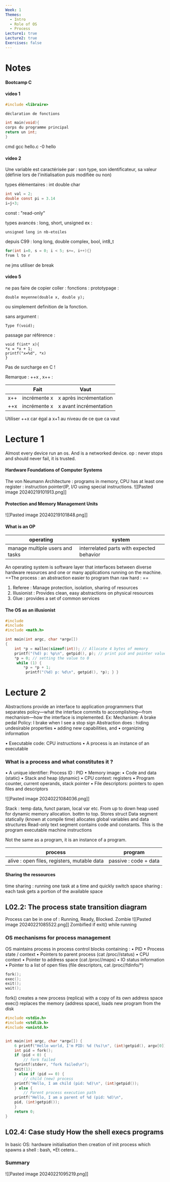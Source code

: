 ```yaml
---
Week: 1
Themes:
  - Intro
  - Role of OS
  - Process
Lecture1: true
Lecture2: true
Exercises: false
---
```


  

# Notes

  


#### Bootcamp C
#### video 1

~~~c
#include <libraire>

déclaration de fonctions

int main(void){
corps du programme principal
return un int;
}
~~~~
cmd gcc hello.c -0 hello
#### video 2
Une variable est caractérisée par : 
 son type, son identificateur, sa valeur (définie lors de l'initialisation puis modifiée ou non)

types élémentaires : int double char
~~~~c
int val = 2; 
double const pi = 3.14
i=j+3;


~~~~
const : "read-only"

types avancés :
long, short, unsigned
ex : 
~~~~terminal
unsigned long in nb-etoiles
~~~~

depuis C99 : long long, double complex, bool, int8_t
~~~C
for(int i=0, s = 0; i < 5; s+=, i++){}
from l to r 
~~~

ne jms utiliser de break


#### video 5 
ne pas faire de copier coller :
fonctions  :
prototypage : 
~~~~
double moyenne(double x, double y);
~~~~
ou simplement definition de la fonction.  

sans argument :
~~~~
Type f(void);
~~~~~

passage par référence : 
~~~~
void f(int* x){
*x = *x + 1;
printf("x=%d", *x)
}
~~~~

Pas de surcharge en C ! 

Remarque : ++x , x++ :

|  | Fait | Vaut |
| ---- | ---- | ---- |
| x++ | incrémente x | x après incrémentation |
| ++x | incrémente x | x avant incrémentation |
Utiliser ++x car égal a x+1 au niveau de ce que ca vaut







# Lecture 1

Almost every device run an os. And is a networked device. 
op : never stops and should never fail, it is trusted.

#### **Hardware Foundations of Computer Systems**  
The von Neumann Architecture : 
programs in memory, CPU has at least one register : instruction pointer(IP, I/O using special instructions. 
![[Pasted image 20240219101913.png]]

#### Protection and Memory Management Units
![[Pasted image 20240219101848.png]]

#### What is an OP

| operating | system |
| --- | --- |
| manage multiple users and tasks | interrelated parts with expected behavior |
 An operating system is  software layer that interfaces between diverse hardware resources and one or many applications running on the machine.
==The process : an abstraction easier to program than raw hard : ==
1. Referee : Manage protection, isolation, sharing of resources
2. Illusionist : Provides clean, easy abstractions on physical resources
3. Glue : provides a set of common services 


#### The OS as an illusionist
```C
#include
#include
#include <math.h>

int main(int argc, char *argv[]) 
{
	int *p = malloc(sizeof(int)); // Allocate 4 bytes of memory
    printf("(%d) p: %p\n", getpid(), p); // print pid and pointer value
    *p = 0; // setting the value to 0 
     while (1) { 
	    *p = *p + 1;
	     printf("(%d) p: %d\n", getpid(), *p); } }

```
 
# Lecture 2


Abstractions provide an interface to application programmers that separates policy—what the interface commits to accomplishing—from mechanism—how the interface is implemented. Ex:
Mechanism: A brake pedal Policy: I brake when I see a stop sign
Abstraction does :
hiding undesirable properties • adding new capabilities, and • organizing information


• Executable code: CPU instructions
• A process is an instance of an executable

### What is a process and what constitutes it ? 

• A unique identifier: Process ID : PID
• Memory image: • Code and data (static) • Stack and heap (dynamic) 
• CPU context: registers • Program counter, current operands, stack pointer 
• File descriptors: pointers to open files and descriptors


![[Pasted image 20240221084036.png]]

Stack : temp data, funct param, local var etc. From up to down
heap used for dynamic memory allocation. bottm to top. Stores struct
Data segment statically (known at compile time) allocates global variables and data structures
Read-only text segment contains code and constants. This is the program executable machine instructions

Not the same as a program, it is an instance of a program. 

| process | program |
| --- | --- |
| alive : open files, registers, mutable data | passive : code + data |

#### Sharing the ressources
time sharing : running one task at a time and quickly switch 
space sharing : each task gets a portion of the available space

## L02.2: The process state transition diagram
Process can be in one of : 
Running, Ready, Blocked. Zombie
![[Pasted image 20240221085522.png]]
Zombified if exit() while running

### OS mechanisms for process management

OS maintains process in process control blocks containing :
• PID • Process state / context 
• Pointers to parent process (cat /proc//status) 
• CPU context 
• Pointer to address space (cat /proc//maps) 
• IO status information 
• Pointer to a list of open files (file descriptors, cat /proc//fdinfo/*)


~~~C
fork();
exec();
exit();
wait();
~~~

fork() creates a new process (replica) with a copy of its own address space
exec() replaces the memory (address space), loads new program from the disk

~~~ C
#include <stdio.h>
#include <stdlib.h>
#include <unistd.h>


int main(int argc, char *argv[]) { 
	6 printf("Hello world, I'm PID: %d (%s)\n", (int)getpid(), argv[0]);
	int pid = fork(); 
	if (pid < 0) { 
		// fork failed 
	fprintf(stderr, "fork failed\n"); 
	exit(1);
	} else if (pid == 0) { 
		// child (new) process 
	printf("Hello, I am child (pid: %d)\n", (int)getpid()); 
	} else { 
		// Parent process execution path 
	printf("Hello, I am a parent of %d (pid: %d)\n",  
	pid, (int)getpid());
	} 
	return 0;
}
~~~

## L02.4: Case study How the shell execs programs

In basic OS: hardware initialisation then creation of init process which spawns a shell : bash, *Et cetera...

### Summary
![[Pasted image 20240221095219.png]]
